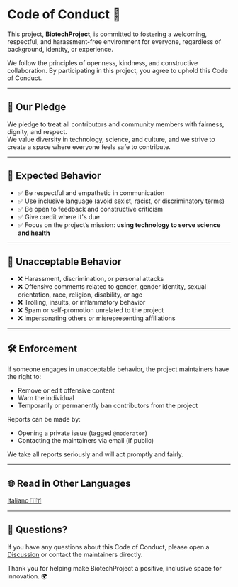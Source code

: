 # Code of Conduct 🌱

This project, **BiotechProject**, is committed to fostering a welcoming, respectful, and harassment-free environment for everyone, regardless of background, identity, or experience.

We follow the principles of openness, kindness, and constructive collaboration. By participating in this project, you agree to uphold this Code of Conduct.

---

## 🧭 Our Pledge

We pledge to treat all contributors and community members with fairness, dignity, and respect.  
We value diversity in technology, science, and culture, and we strive to create a space where everyone feels safe to contribute.

---

## 🚫 Expected Behavior

- ✅ Be respectful and empathetic in communication  
- ✅ Use inclusive language (avoid sexist, racist, or discriminatory terms)  
- ✅ Be open to feedback and constructive criticism  
- ✅ Give credit where it's due  
- ✅ Focus on the project’s mission: **using technology to serve science and health**

---

## 🚫 Unacceptable Behavior

- ❌ Harassment, discrimination, or personal attacks  
- ❌ Offensive comments related to gender, gender identity, sexual orientation, race, religion, disability, or age  
- ❌ Trolling, insults, or inflammatory behavior  
- ❌ Spam or self-promotion unrelated to the project  
- ❌ Impersonating others or misrepresenting affiliations

---

## 🛠 Enforcement

If someone engages in unacceptable behavior, the project maintainers have the right to:
- Remove or edit offensive content
- Warn the individual
- Temporarily or permanently ban contributors from the project

Reports can be made by:
- Opening a private issue (tagged `@moderator`)
- Contacting the maintainers via email (if public)

We take all reports seriously and will act promptly and fairly.

---

## 🌐 Read in Other Languages
[Italiano 🇮🇹](CODE_OF_CONDUCT.it.md)

---

## 💬 Questions?

If you have any questions about this Code of Conduct, please open a [Discussion](https://gitechnolo.github.io/biotechproject/Tablet_forum.html) or contact the maintainers directly.

Thank you for helping make BiotechProject a positive, inclusive space for innovation. 🌍  